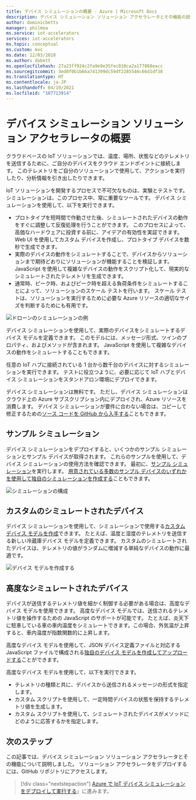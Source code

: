 ```yaml
---
title: デバイス シミュレーションの概要 - Azure | Microsoft Docs
description: デバイス シミュレーション ソリューション アクセラレータとその機能の説明。
author: dominicbetts
manager: philmea
ms.service: iot-accelerators
services: iot-accelerators
ms.topic: conceptual
ms.custom: mvc
ms.date: 12/03/2018
ms.author: dobett
ms.openlocfilehash: 27a23ff924c2fa9e9e35fec010ca2a177868eacc
ms.sourcegitcommit: 3ed0f0b1b66a741399dc59df2285546c66d1df38
ms.translationtype: HT
ms.contentlocale: ja-JP
ms.lasthandoff: 04/19/2021
ms.locfileid: "107713914"
---
```

# <a name="device-simulation-solution-accelerator-overview"></a>デバイス シミュレーション ソリューション アクセラレータの概要

クラウドベースの IoT ソリューションでは、温度、場所、状態などのテレメトリを送信するために、ご自分のデバイスをクラウド エンドポイントに接続します。 このテレメトリをご自分のソリューションで使用して、アクションを実行したり、分析情報を引き出したりできます。

IoT ソリューションを開発するプロセスで不可欠なものは、実験とテストです。 シミュレーションは、このプロセス中、常に重要なツールです。 デバイス シミュレーションを使用して、以下を実行できます。

* プロトタイプを短時間で作動させた後、シミュレートされたデバイスの動作をすぐに調整して反復処理を行うことができます。 このプロセスによって、高価なハードウェアに投資する前に、アイデアの有効性を実証できます。 Web UI を使用してカスタム デバイスを作成し、プロトタイプ デバイスを数秒で生成できます。
* 実際のデバイスの動作をシミュレートすることで、デバイスからソリューションまで期待どおりにソリューションが機能することを検証します。 JavaScript を使用して複雑なデバイスの動作をスクリプト化して、現実的なシミュレートされたテレメトリを生成できます。
* 通常時、ピーク時、およびピーク時を超える負荷条件をシミュレートすることによって、ソリューションのスケール テストを行います。 スケール テストは、ソリューションを実行するために必要な Azure リソースの適切なサイズを判断するためにも有用です。

![ドローンのシミュレーションの例](media/iot-accelerators-device-simulation-overview/dronesimulation.png)

デバイス シミュレーションを使用して、実際のデバイスをシミュレートするデバイス モデルを定義できます。 このモデルには、メッセージ形式、ツインのプロパティ、およびメソッドが含まれます。 JavaScript を使用して複雑なデバイスの動作をシミュレートすることもできます。

任意の IoT ハブに接続されている 1 台から数千台のデバイスに対するシミュレーションを実行できます。 テストに役立つように、必要に応じて IoT ハブとデバイス シミュレーションをスタンドアロン環境にデプロイできます。

デバイス シミュレーションは無料です。 ただし、デバイス シミュレーションはクラウド上の Azure サブスクリプション内にデプロイされ、Azure リソースを消費します。 デバイス シミュレーションが要件に合わない場合は、コピーして修正するための[ソース コードを GitHub から入手する](https://github.com/Azure/azure-iot-pcs-device-simulation)こともできます。

## <a name="sample-simulations"></a>サンプル シミュレーション

デバイス シミュレーションをデプロイすると、いくつかのサンプル シミュレーションとサンプル デバイスが取得されます。 これらのサンプルを使用して、デバイス シミュレーションの使用方法を確認できます。 最初に、[サンプル シミュレーション](https://github.com/Azure/azure-iot-pcs-device-simulation/blob/master/README.md)を実行します。 [用意されている多数のサンプル デバイスのいずれかを使用して独自のシミュレーションを作成する](iot-accelerators-device-simulation-create-simulation.md)こともできます。

![シミュレーションの構成](media/iot-accelerators-device-simulation-overview/samplesimulation1.png)

## <a name="custom-simulated-devices"></a>カスタムのシミュレートされたデバイス

デバイス シミュレーションを使用して、シミュレーションで使用する[カスタム デバイス モデルを作成](iot-accelerators-device-simulation-create-custom-device.md)できます。 たとえば、温度と湿度のテレメトリを送信する新しい冷蔵庫デバイス モデルを定義できます。 カスタムのシミュレートされたデバイスは、テレメトリの値がランダムに増減する単純なデバイスの動作に最適です。

![デバイス モデルを作成する](media/iot-accelerators-device-simulation-overview/adddevicemodel.png)

## <a name="advanced-simulated-devices"></a>高度なシミュレートされたデバイス

デバイスが送信するテレメトリ値を細かく制御する必要がある場合は、高度なデバイス モデルを使用できます。 高度なデバイス モデルでは、送信されるテレメトリ値を操作するための JavaScript のサポートが可能です。 たとえば、炎天下に駐車している車の車内温度をシミュレートできます。この場合、外気温が上昇すると、車内温度が指数関数的に上昇します。

高度なデバイス モデルを使用して、JSON デバイス定義ファイルと対応する JavaScript ファイルで構成される[独自のデバイス モデルを作成してアップロードする](iot-accelerators-device-simulation-advanced-device.md)ことができます。

高度なデバイス モデルを使用して、以下を実行できます。

* テレメトリの種類と共に、デバイスから送信されるメッセージの形式を指定します。
* カスタム スクリプトを使用して、一定時間デバイスの状態を保持するテレメトリ値を生成します。
* カスタム スクリプトを使用して、シミュレートされたデバイスがメソッドにどのように応答するかを指定します。

## <a name="next-steps"></a>次のステップ

この記事では、デバイス シミュレーション ソリューション アクセラレータとその機能について説明しました。 ソリューション アクセラレータをデプロイするには、GitHub リポジトリにアクセスします。

> [!div class="nextstepaction"]
> [Azure で IoT デバイス シミュレーションをデプロイして実行する](https://github.com/Azure/azure-iot-pcs-device-simulation/blob/master/README.md)」に進みます。

